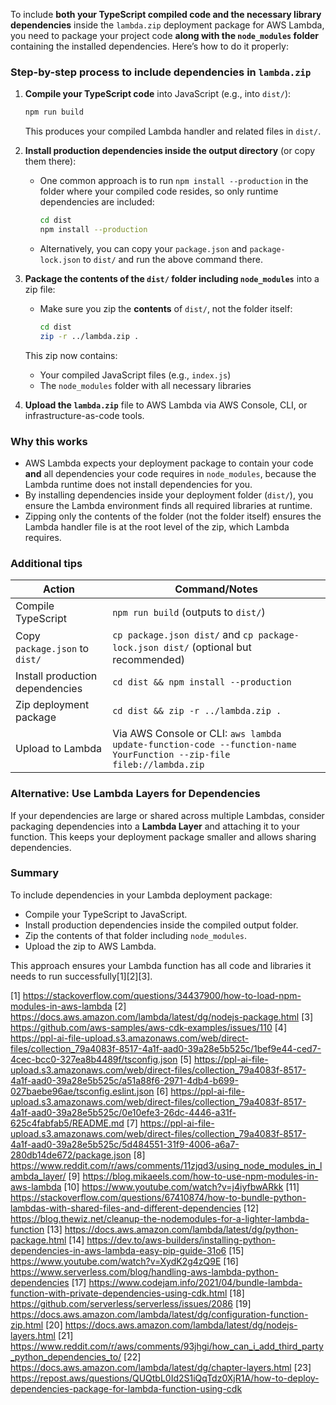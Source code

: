 To include **both your TypeScript compiled code and the necessary library dependencies** inside the `lambda.zip` deployment package for AWS Lambda, you need to package your project code **along with the `node_modules` folder** containing the installed dependencies. Here’s how to do it properly:

### Step-by-step process to include dependencies in `lambda.zip`

1. **Compile your TypeScript code** into JavaScript (e.g., into `dist/`):
   ```bash
   npm run build
   ```
   This produces your compiled Lambda handler and related files in `dist/`.

2. **Install production dependencies inside the output directory** (or copy them there):

    - One common approach is to run `npm install --production` in the folder where your compiled code resides, so only runtime dependencies are included:
      ```bash
      cd dist
      npm install --production
      ```
    - Alternatively, you can copy your `package.json` and `package-lock.json` to `dist/` and run the above command there.

3. **Package the contents of the `dist/` folder including `node_modules`** into a zip file:

    - Make sure you zip the **contents** of `dist/`, not the folder itself:
      ```bash
      cd dist
      zip -r ../lambda.zip .
      ```
   This zip now contains:
    - Your compiled JavaScript files (e.g., `index.js`)
    - The `node_modules` folder with all necessary libraries

4. **Upload the `lambda.zip`** file to AWS Lambda via AWS Console, CLI, or infrastructure-as-code tools.

### Why this works

- AWS Lambda expects your deployment package to contain your code **and** all dependencies your code requires in `node_modules`, because the Lambda runtime does not install dependencies for you.
- By installing dependencies inside your deployment folder (`dist/`), you ensure the Lambda environment finds all required libraries at runtime.
- Zipping only the contents of the folder (not the folder itself) ensures the Lambda handler file is at the root level of the zip, which Lambda requires.

### Additional tips

| Action                           | Command/Notes                                                                                      |
|---------------------------------|--------------------------------------------------------------------------------------------------|
| Compile TypeScript               | `npm run build` (outputs to `dist/`)                                                             |
| Copy `package.json` to `dist/`  | `cp package.json dist/` and `cp package-lock.json dist/` (optional but recommended)               |
| Install production dependencies  | `cd dist && npm install --production`                                                            |
| Zip deployment package           | `cd dist && zip -r ../lambda.zip .`                                                              |
| Upload to Lambda                 | Via AWS Console or CLI: `aws lambda update-function-code --function-name YourFunction --zip-file fileb://lambda.zip` |

### Alternative: Use Lambda Layers for Dependencies

If your dependencies are large or shared across multiple Lambdas, consider packaging dependencies into a **Lambda Layer** and attaching it to your function. This keeps your deployment package smaller and allows sharing dependencies.

### Summary

To include dependencies in your Lambda deployment package:

- Compile your TypeScript to JavaScript.
- Install production dependencies inside the compiled output folder.
- Zip the contents of that folder including `node_modules`.
- Upload the zip to AWS Lambda.

This approach ensures your Lambda function has all code and libraries it needs to run successfully[1][2][3].

[1] https://stackoverflow.com/questions/34437900/how-to-load-npm-modules-in-aws-lambda
[2] https://docs.aws.amazon.com/lambda/latest/dg/nodejs-package.html
[3] https://github.com/aws-samples/aws-cdk-examples/issues/110
[4] https://ppl-ai-file-upload.s3.amazonaws.com/web/direct-files/collection_79a4083f-8517-4a1f-aad0-39a28e5b525c/1bef9e44-ced7-4cec-bcc0-327ea8b4489f/tsconfig.json
[5] https://ppl-ai-file-upload.s3.amazonaws.com/web/direct-files/collection_79a4083f-8517-4a1f-aad0-39a28e5b525c/a51a88f6-2971-4db4-b699-027baebe96ae/tsconfig.eslint.json
[6] https://ppl-ai-file-upload.s3.amazonaws.com/web/direct-files/collection_79a4083f-8517-4a1f-aad0-39a28e5b525c/0e10efe3-26dc-4446-a31f-625c4fabfab5/README.md
[7] https://ppl-ai-file-upload.s3.amazonaws.com/web/direct-files/collection_79a4083f-8517-4a1f-aad0-39a28e5b525c/5d484551-31f9-4006-a6a7-280db14de672/package.json
[8] https://www.reddit.com/r/aws/comments/11zjqd3/using_node_modules_in_lambda_layer/
[9] https://blog.mikaeels.com/how-to-use-npm-modules-in-aws-lambda
[10] https://www.youtube.com/watch?v=j4iyfbwARkk
[11] https://stackoverflow.com/questions/67410874/how-to-bundle-python-lambdas-with-shared-files-and-different-dependencies
[12] https://blog.thewiz.net/cleanup-the-nodemodules-for-a-lighter-lambda-function
[13] https://docs.aws.amazon.com/lambda/latest/dg/python-package.html
[14] https://dev.to/aws-builders/installing-python-dependencies-in-aws-lambda-easy-pip-guide-31o6
[15] https://www.youtube.com/watch?v=XydK2g4zQ9E
[16] https://www.serverless.com/blog/handling-aws-lambda-python-dependencies
[17] https://www.codejam.info/2021/04/bundle-lambda-function-with-private-dependencies-using-cdk.html
[18] https://github.com/serverless/serverless/issues/2086
[19] https://docs.aws.amazon.com/lambda/latest/dg/configuration-function-zip.html
[20] https://docs.aws.amazon.com/lambda/latest/dg/nodejs-layers.html
[21] https://www.reddit.com/r/aws/comments/93jhgi/how_can_i_add_third_party_python_dependencies_to/
[22] https://docs.aws.amazon.com/lambda/latest/dg/chapter-layers.html
[23] https://repost.aws/questions/QUQtbL0Id2S1iQqTdz0XjR1A/how-to-deploy-dependencies-package-for-lambda-function-using-cdk